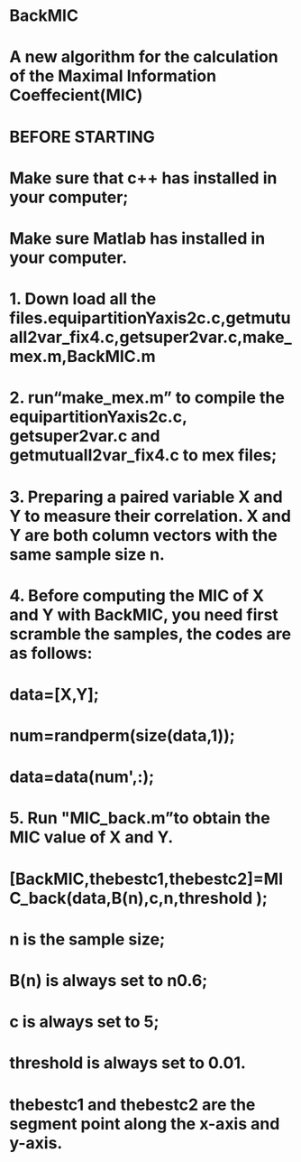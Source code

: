 # BackMIC
# A new algorithm for the calculation of the Maximal Information Coeffecient(MIC)
# BEFORE STARTING
# Make sure that c++ has installed in your computer;
# Make sure Matlab has installed in your computer.
# 1.  Down load all the files.equipartitionYaxis2c.c,getmutualI2var_fix4.c,getsuper2var.c,make_mex.m,BackMIC.m 
# 2.  run“make_mex.m” to compile the equipartitionYaxis2c.c, getsuper2var.c and getmutualI2var_fix4.c to mex files;
# 3.  Preparing a paired variable X and Y  to measure their correlation.   X and Y are both column vectors with the same sample size n. 
# 4.  Before computing the MIC of X and Y with BackMIC, you need first scramble the samples, the codes are as follows:
#    data=[X,Y];
#    num=randperm(size(data,1));
#    data=data(num',:); 
# 5. Run "MIC_back.m”to obtain the MIC value of X and Y.
# [BackMIC,thebestc1,thebestc2]=MIC_back(data,B(n),c,n,threshold ); 
# n is the sample size; 
# B(n) is always set to  n0.6;
# c is always set to 5; 
# threshold is always set to 0.01.
# thebestc1 and thebestc2 are the segment point along the x-axis and y-axis.
